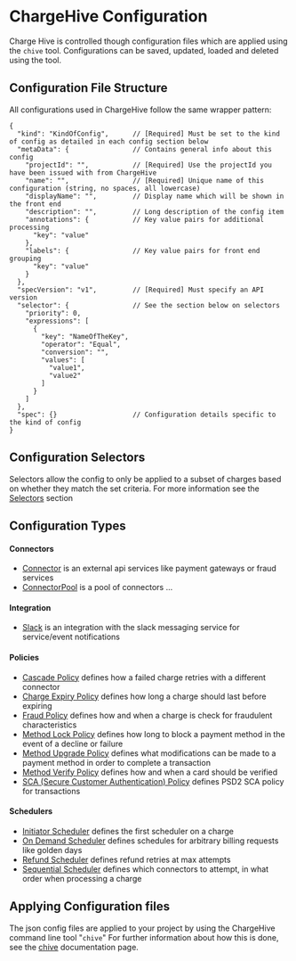 # ChargeHive Configuration
Charge Hive is controlled though configuration files which are applied using the `chive` tool. 
Configurations can be saved, updated, loaded and deleted using the tool.

## Configuration File Structure
All configurations used in ChargeHive follow the same wrapper pattern:
```json5
{
  "kind": "KindOfConfig",      // [Required] Must be set to the kind of config as detailed in each config section below
  "metaData": {                // Contains general info about this config
    "projectId": "",           // [Required] Use the projectId you have been issued with from ChargeHive
    "name": "",                // [Required] Unique name of this configuration (string, no spaces, all lowercase)
    "displayName": "",         // Display name which will be shown in the front end
    "description": "",         // Long description of the config item
    "annotations": {           // Key value pairs for additional processing
      "key": "value"
    },
    "labels": {                // Key value pairs for front end grouping
      "key": "value"
    }
  },
  "specVersion": "v1",         // [Required] Must specify an API version
  "selector": {                // See the section below on selectors
    "priority": 0,
    "expressions": [
      {
        "key": "NameOfTheKey",
        "operator": "Equal",
        "conversion": "",
        "values": [
          "value1",
          "value2"
        ]
      }
    ]
  },
  "spec": {}                   // Configuration details specific to the kind of config
}
```

## Configuration Selectors
Selectors allow the config to only be applied to a subset of charges based on whether they match the set criteria.
For more information see the [Selectors](selectors.md) section

## Configuration Types
#### Connectors
+ [Connector](connectors/connector.md) is an external api services like payment gateways or fraud services
+ [ConnectorPool](connectors/pool.md) is a pool of connectors ... 

#### Integration
+ [Slack](integration/slack.md) is an integration with the slack messaging service for service/event notifications

#### Policies
+ [Cascade Policy](policy/cascade.md) defines how a failed charge retries with a different connector
+ [Charge Expiry Policy](policy/charge_expiry.md) defines how long a charge should last before expiring
+ [Fraud Policy](policy/fraud.md) defines how and when a charge is check for fraudulent characteristics 
+ [Method Lock Policy](policy/method_lock.md) defines how long to block a payment method in the event of a decline or failure
+ [Method Upgrade Policy](policy/method_upgrade.md) defines what modifications can be made to a payment method in order to complete a transaction 
+ [Method Verify Policy](policy/method_verify.md) defines how and when a card should be verified
+ [SCA (Secure Customer Authentication) Policy](policy/sca.md) defines PSD2 SCA policy for transactions

#### Schedulers
+ [Initiator Scheduler](scheduler/initiator.md) defines the first scheduler on a charge
+ [On Demand Scheduler](scheduler/on_demand.md) defines schedules for arbitrary billing requests like golden days
+ [Refund Scheduler](scheduler/refund.md) defines refund retries at max attempts
+ [Sequential Scheduler](scheduler/sequential.md) defines which connectors to attempt, in what order when processing a charge


## Applying Configuration files
The json config files are applied to your project by using the ChargeHive command line tool "`chive`"
For further information about how this is done, see the [chive](chive.md) documentation page.
